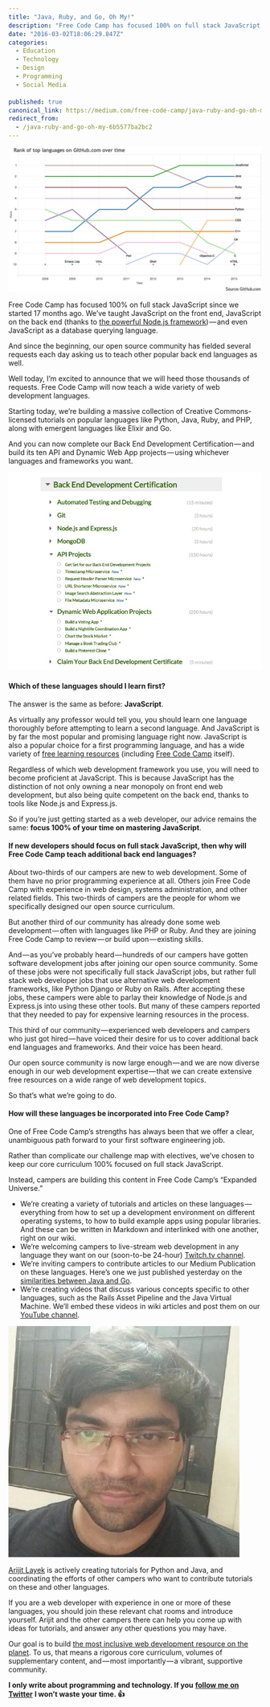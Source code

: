 ```yaml
---
title: "Java, Ruby, and Go, Oh My!"
description: "Free Code Camp has focused 100% on full stack JavaScript since we started 17 months ago. We’ve taught JavaScript on the front end, JavaScript on the back end (thanks to the powerful Node.js…"
date: "2016-03-02T18:06:29.847Z"
categories: 
  - Education
  - Technology
  - Design
  - Programming
  - Social Media

published: true
canonical_link: https://medium.com/free-code-camp/java-ruby-and-go-oh-my-6b5577ba2bc2
redirect_from:
  - /java-ruby-and-go-oh-my-6b5577ba2bc2
---
```


![[image credit](https://adtmag.com/articles/2015/08/20/github-languages.aspx)](./asset-1.jpeg)

Free Code Camp has focused 100% on full stack JavaScript since we started 17 months ago. We’ve taught JavaScript on the front end, JavaScript on the back end (thanks to [the powerful Node.js framework](https://www.quora.com/What-are-the-most-famous-web-apps-built-on-top-of-Node-js/answer/Quincy-Larson)) — and even JavaScript as a database querying language.

And since the beginning, our open source community has fielded several requests each day asking us to teach other popular back end languages as well.

Well today, I’m excited to announce that we will heed those thousands of requests. Free Code Camp will now teach a wide variety of web development languages.

Starting today, we’re building a massive collection of Creative Commons-licensed tutorials on popular languages like Python, Java, Ruby, and PHP, along with emergent languages like Elixir and Go.

And you can now complete our Back End Development Certification — and build its ten API and Dynamic Web App projects — using whichever languages and frameworks you want.

![An image of our Back End Development Certification challenges, with optional Git, Node.js, Express.js and MongoDB sections, and 10 required projects.](./asset-2.jpeg)

#### Which of these languages should I learn first?

The answer is the same as before: **JavaScript**.

As virtually any professor would tell you, you should learn one language thoroughly before attempting to learn a second language. And JavaScript is by far the most popular and promising language right now. JavaScript is also a popular choice for a first programming language, and has a wide variety of [free learning resources](https://medium.freecodecamp.com/25-free-resources-for-new-javascript-developers-11342cf1f4df#.tuc8r5zav) (including [Free Code Camp](http://www.freecodecamp.com) itself).

Regardless of which web development framework you use, you will need to become proficient at JavaScript. This is because JavaScript has the distinction of not only owning a near monopoly on front end web development, but also being quite competent on the back end, thanks to tools like Node.js and Express.js.

So if you’re just getting started as a web developer, our advice remains the same: **focus 100% of your time on mastering JavaScript**.

#### If new developers should focus on full stack JavaScript, then why will Free Code Camp teach additional back end languages?

About two-thirds of our campers are new to web development. Some of them have no prior programming experience at all. Others join Free Code Camp with experience in web design, systems administration, and other related fields. This two-thirds of campers are the people for whom we specifically designed our open source curriculum.

But another third of our community has already done some web development — often with languages like PHP or Ruby. And they are joining Free Code Camp to review — or build upon — existing skills.

And — as you’ve probably heard — hundreds of our campers have gotten software development jobs after joining our open source community. Some of these jobs were not specifically full stack JavaScript jobs, but rather full stack web developer jobs that use alternative web development frameworks, like Python Django or Ruby on Rails. After accepting these jobs, these campers were able to parlay their knowledge of Node.js and Express.js into using these other tools. But many of these campers reported that they needed to pay for expensive learning resources in the process.

This third of our community — experienced web developers and campers who just got hired — have voiced their desire for us to cover additional back end languages and frameworks. And their voice has been heard.

Our open source community is now large enough — and we are now diverse enough in our web development expertise — that we can create extensive free resources on a wide range of web development topics.

So that’s what we’re going to do.

#### How will these languages be incorporated into Free Code Camp?

One of Free Code Camp’s strengths has always been that we offer a clear, unambiguous path forward to your first software engineering job.

Rather than complicate our challenge map with electives, we’ve chosen to keep our core curriculum 100% focused on full stack JavaScript.

Instead, campers are building this content in Free Code Camp’s “Expanded Universe.”

-   We’re creating a variety of tutorials and articles on these languages — everything from how to set up a development environment on different operating systems, to how to build example apps using popular libraries. And these can be written in Markdown and interlinked with one another, right on our wiki.
-   We’re welcoming campers to live-stream web development in any language they want on our (soon-to-be 24-hour) [Twitch.tv channel](https://twitch.tv/freecodecamp).
-   We’re inviting campers to contribute articles to our Medium Publication on these languages. Here’s one we just published yesterday on the [similarities between Java and Go](https://medium.freecodecamp.com/comparing-early-days-of-go-and-java-db8163bc6798).
-   We’re creating videos that discuss various concepts specific to other languages, such as the Rails Asset Pipeline and the Java Virtual Machine. We’ll embed these videos in wiki articles and post them on our [YouTube channel](https://www.youtube.com/freecodecamp).

![[Arijit Layek](https://gitter.im/alayek) is an experienced Java and Python developer in Hyderabad, India. He joined Free Code Camp to improve his JavaScript, and now leads our effort to cover additional back end languages.](./asset-3.jpeg)

[Arijit Layek](https://gitter.im/alayek) is actively creating tutorials for Python and Java, and coordinating the efforts of other campers who want to contribute tutorials on these and other languages.

If you are a web developer with experience in one or more of these languages, you should join these relevant chat rooms and introduce yourself. Arijit and the other campers there can help you come up with ideas for tutorials, and answer any other questions you may have.

Our goal is to build [the most inclusive web development resource on the planet](http://www.freecodecamp.com). To us, that means a rigorous core curriculum, volumes of supplementary content, and — most importantly — a vibrant, supportive community.

**I only write about programming and technology. If you** [**follow me on Twitter**](https://twitter.com/ossia) **I won’t waste your time. 👍**
